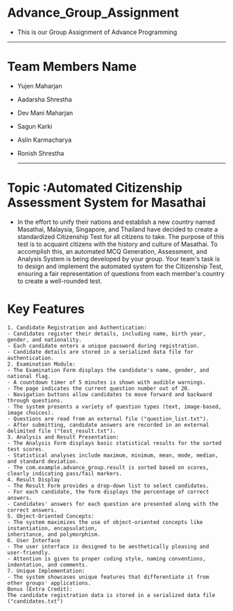 # Advance_Group_Assignment
- This is our Group Assignment of Advance Programming
---
# Team Members Name
- Yujen Maharjan
- Aadarsha Shrestha
- Dev Mani Maharjan
- Sagun Karki
- Aslin Karmacharya
- Ronish Shrestha

  ---

# Topic :Automated Citizenship Assessment System for Masathai
- In the effort to unify their nations and establish a new country named Masathai, Malaysia, Singapore, and 
Thailand have decided to create a standardized Citizenship Test for all citizens to take. The purpose of this test 
is to acquaint citizens with the history and culture of Masathai. To accomplish this, an automated MCQ 
Generation, Assessment, and Analysis System is being developed by your group.
Your team's task is to design and implement the automated system for the Citizenship Test, ensuring a fair 
representation of questions from each member's country to create a well-rounded test.

# Key Features
```
1. Candidate Registration and Authentication:
- Candidates register their details, including name, birth year, gender, and nationality.
- Each candidate enters a unique password during registration.
- Candidate details are stored in a serialized data file for authentication.
2. Examination Module:
- The Examination Form displays the candidate's name, gender, and national flag.
- A countdown timer of 5 minutes is shown with audible warnings.
- The page indicates the current question number out of 20.
- Navigation buttons allow candidates to move forward and backward through questions.
- The system presents a variety of question types (text, image-based, image choices).
- Questions are read from an external file ("question_list.txt").
- After submitting, candidate answers are recorded in an external delimited file ("test_result.txt").
3. Analysis and Result Presentation:
- The Analysis Form displays basic statistical results for the sorted test scores.
- Statistical analyses include maximum, minimum, mean, mode, median, and standard deviation.
- The com.example.advance_group.result is sorted based on scores, clearly indicating pass/fail markers.
4. Result Display
- The Result Form provides a drop-down list to select candidates.
- For each candidate, the form displays the percentage of correct answers.
- Candidates' answers for each question are presented along with the correct answers.
5. Object-Oriented Concepts:
- The system maximizes the use of object-oriented concepts like instantiation, encapsulation, 
inheritance, and polymorphism.
6. User Interface
- The user interface is designed to be aesthetically pleasing and user-friendly.
- Attention is given to proper coding style, naming conventions, indentation, and comments.
7. Unique Implementation:
- The system showcases unique features that differentiate it from other groups' applications.
Bonus (Extra Credit):
The candidate registration data is stored in a serialized data file ("candidates.txt")
```

  
  
